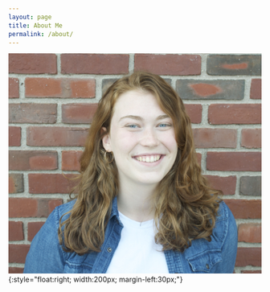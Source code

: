```yaml
---
layout: page
title: About Me
permalink: /about/
---
```

![image](assets/images/Campbell_headshot.jpg){:style="float:right; width:200px; margin-left:30px;"}
